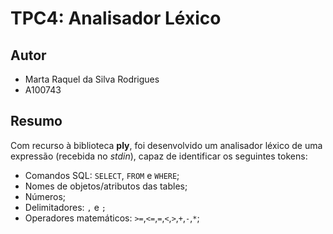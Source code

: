 # TPC4: Analisador Léxico

## Autor

- Marta Raquel da Silva Rodrigues
- A100743

## Resumo
Com recurso à biblioteca **ply**, foi desenvolvido um analisador léxico de uma expressão (recebida no *stdin*), capaz de identificar os seguintes tokens:

- Comandos SQL: `SELECT`, `FROM` e `WHERE`;
- Nomes de objetos/atributos das tables;
- Números;
- Delimitadores: `,` e `;`
- Operadores matemáticos: `>=`,`<=`,`=`,`<`,`>`,`+`,`-`,`*`;